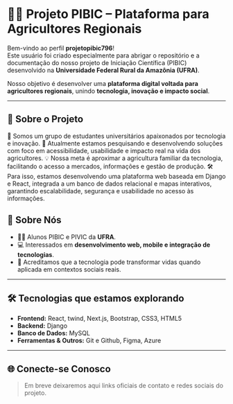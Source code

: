 # 👩‍💻 Projeto PIBIC – Plataforma para Agricultores Regionais  

Bem-vindo ao perfil **projetopibic796**!  
Este usuário foi criado especialmente para abrigar o repositório e a documentação do nosso projeto de Iniciação Científica (PIBIC) desenvolvido na **Universidade Federal Rural da Amazônia (UFRA)**.  

Nosso objetivo é desenvolver uma **plataforma digital voltada para agricultores regionais**, unindo **tecnologia, inovação e impacto social**.  

---

## 🚀 Sobre o Projeto  
🔭 Somos um grupo de estudantes universitários apaixonados por tecnologia e inovação.
🌱 Atualmente estamos pesquisando e desenvolvendo soluções com foco em acessibilidade, usabilidade e impacto real na vida dos agricultores.
💡 Nossa meta é aproximar a agricultura familiar da tecnologia, facilitando o acesso a mercados, informações e gestão de produção.
🛠️ Para isso, estamos desenvolvendo uma plataforma web baseada em Django e React, integrada a um banco de dados relacional e mapas interativos, garantindo escalabilidade, segurança e usabilidade no acesso às informações.

## 💬 Sobre Nós  
- 👨‍🎓 Alunos PIBIC e PIVIC da **UFRA**.  
- 💻 Interessados em **desenvolvimento web, mobile e integração de tecnologias**.  
- 🤝 Acreditamos que a tecnologia pode transformar vidas quando aplicada em contextos sociais reais.  

---

## 🛠️ Tecnologias que estamos explorando  
- **Frontend:** React, twind, Next.js, Bootstrap, CSS3, HTML5  
- **Backend:** Django   
- **Banco de Dados:** MySQL
- **Ferramentas & Outros:** Git e Github, Figma, Azure  

---

## 🌐 Conecte-se Conosco  
> Em breve deixaremos aqui links oficiais de contato e redes sociais do projeto. 
